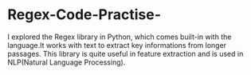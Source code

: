 # Regex-Code-Practise-
I explored the Regex library in Python, which comes built-in with the language.It works with text to extract key informations from longer passages. This library is quite useful in feature extraction and is used in NLP(Natural Language Processing).
